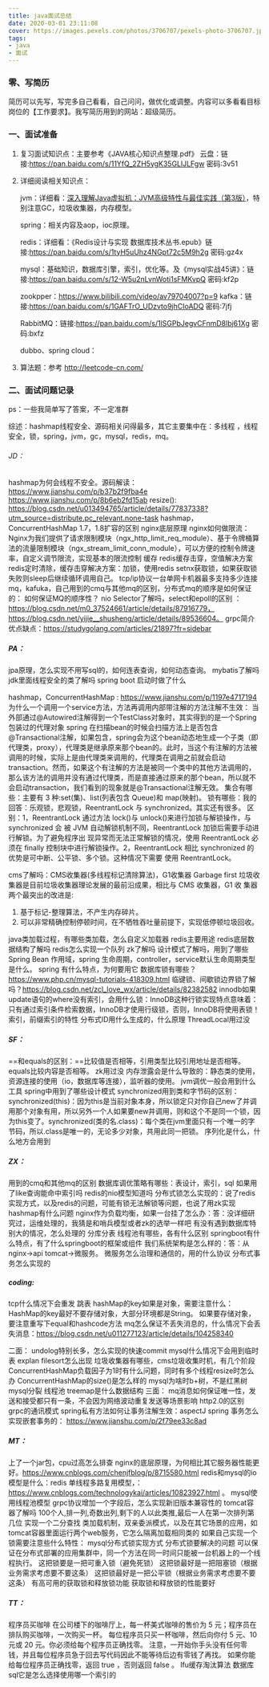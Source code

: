 ```yaml
---
title: java面试总结
date: 2020-03-01 23:11:08
cover: https://images.pexels.com/photos/3706707/pexels-photo-3706707.jpeg?cs=srgb&dl=silhouette-of-man-standing-on-grass-field-during-night-time-3706707.jpg&fm=jpg
tags:
- java
- 面试
---
```




### 零、写简历

简历可以先写，写完多自己看看，自己问问，做优化或调整。内容可以多看看目标岗位的【工作要求】。我写简历用到的网站：超级简历。

### 一、面试准备

1. 复习面试知识点：主要参考《JAVA核心知识点整理.pdf》 云盘：链接:https://pan.baidu.com/s/11YfQ_2ZH5ygK35GLlJLFgw  密码:3v51

2. 详细阅读相关知识点：

   jvm：详细看：[深入理解Java虚拟机：JVM高级特性与最佳实践（第3版）](https://item.jd.com/12607299.html)，特别注意GC，垃圾收集器，内存模型。

   spring：相关内容及aop，ioc原理。

   redis：详细看：《Redis设计与实现 数据库技术丛书.epub》链接:https://pan.baidu.com/s/1tyH5uUhz4NGpt72c5M9h2g  密码:gz4x

   mysql：基础知识，数据库引擎，索引，优化等。及《mysql实战45讲》：链接:https://pan.baidu.com/s/12-W5u2nLvnWoti1sFMKvpQ  密码:kf2p

   zookpper：https://www.bilibili.com/video/av79704007?p=9
   kafka：链接:https://pan.baidu.com/s/1GAFTrO_UDzvto9jhCIoADQ  密码:7jfj

   RabbitMQ：链接:https://pan.baidu.com/s/1lSGPbJegvCFnmD8lbj61Xg  密码:bxfz

   dubbo、spring cloud：

3. 算法题：参考 http://leetcode-cn.com/



### 二、面试问题记录

ps：一些我简单写了答案，不一定准群

综述：hashmap线程安全、源码相关问得最多，其它主要集中在：多线程 ，线程安全，锁，spring，jvm，gc，mysql，redis，mq。

###### JD：

hashmap为何会线程不安全。源码解读：
https://www.jianshu.com/p/b37b2f9fba4e
https://www.jianshu.com/p/8b6eb2fd15ab 
resize(): https://blog.csdn.net/u013494765/article/details/77837338?utm_source=distribute.pc_relevant.none-task 
hashmap，ConcurrentHashMap 1.7，1.8扩容的区别 
nginx底层原理
nginx如何做限流：Nginx为我们提供了请求限制模块（ngx_http_limit_req_module）、基于令牌桶算法的流量限制模块（ngx_stream_limit_conn_module），可以方便的控制令牌速率，自定义调节限流，实现基本的限流控制
缓存
redis缓存击穿，空值解决方案
redis定时清除，缓存击穿解决方案：加锁，使用redis setnx获取锁，如果获取锁失败则sleep后继续循环调用自己。
tcp/ip协议一台单网卡机器最多支持多少连接
mq，kafuka，自己用到的cmq与其他mq的区别，分布式mq的顺序是如何保证的：
如何保证MQ的顺序性？
nio Selector了解吗，select和epoll的区别 ：https://blog.csdn.net/m0_37524661/article/details/87916779，https://blog.csdn.net/yijie__shusheng/article/details/89536604。
grpc简介优点缺点：https://studygolang.com/articles/21897?fr=sidebar 

##### PA：

jpa原理，怎么实现不用写sql的，如何连表查询，如何动态查询。
mybatis了解吗
jdk里面线程安全的类了解吗
spring boot 启动时做了什么

hashmap，ConcurrentHashMap :  https://www.jianshu.com/p/1197e4717194
为什么一个调用一个service方法，方法再调用内部带注解的方法注解不生效：
当外部通过@Autowired注解得到一个TestClass对象时，其实得到的是一个Spring包装过的代理对象
spring 在扫描bean的时候会扫描方法上是否包含@Transactional注解，如果包含，spring会为这个bean动态地生成一个子类（即代理类，proxy），代理类是继承原来那个bean的。此时，当这个有注解的方法被调用的时候，实际上是由代理类来调用的，代理类在调用之前就会启动transaction。然而，如果这个有注解的方法是被同一个类中的其他方法调用的，那么该方法的调用并没有通过代理类，而是直接通过原来的那个bean，所以就不会启动transaction，我们看到的现象就是@Transactional注解无效。
集合有哪些：主要有 3 种:set(集)、list(列表包含 Queue)和 map(映射)。
锁有哪些：我的回答：乐观锁，悲观锁，ReentrantLock 与 synchronized。其实还有很多。
区别：1，ReentrantLock 通过方法 lock()与 unlock()来进行加锁与解锁操作，与 synchronized 会
被 JVM 自动解锁机制不同，ReentrantLock 加锁后需要手动进行解锁。为了避免程序出
现异常而无法正常解锁的情况，使用 ReentrantLock 必须在 finally 控制块中进行解锁操作。2，ReentrantLock 相比 synchronized 的优势是可中断、公平锁、多个锁。这种情况下需要
 使用 ReentrantLock。

cms了解吗：CMS收集器(多线程标记清除算法)，G1收集器
Garbage first 垃圾收集器是目前垃圾收集器理论发展的最前沿成果，相比与 CMS 收集器，G1 收 集器两个最突出的改进是:
1. 基于标记-整理算法，不产生内存碎片。
2. 可以非常精确控制停顿时间，在不牺牲吞吐量前提下，实现低停顿垃圾回收。

java类加载过程，有哪些类加载，怎么自定义加载器
redis主要用途
redis底层数据结构了解吗
redis怎么实现一个队列
zk了解吗
设计模式了解吗，用到了哪些
Spring Bean 作用域，spring 生命周期，controller，service默认生命周期类型是什么。
spring 有什么特点，为何要用它
数据库锁有哪些？https://www.php.cn/mysql-tutorials-418309.html
临键锁、间歇锁边界锁了解吗？https://blog.csdn.net/zcl_love_wx/article/details/82382582
innodb如果update语句的where没有索引，会用什么锁：InnoDB这种行锁实现特点意味着：只有通过索引条件检索数据，InnoDB才使用行级锁，否则，InnoDB将使用表锁！
索引，前缀索引的特性
分布式ID用什么生成的，什么原理
ThreadLocal用过没

##### SF：

==和equals的区别：==比较值是否相等，引用类型比较引用地址是否相等。equals比较内容是否相等。
zk用过没
内存泄露会是什么导致的：静态类的使用，资源连接的使用（io，数据库等连接），监听器的使用。
jvm调优一般会用到什么工具
spring中用到了哪些设计模式
synchronized用到类和字节码的区别：synchronized(this)：因为this是当前对象本身，所以锁定只对你自己new了并调用那个对象有用，所以另外一个人如果要new并调用，则和这个不是同一个锁，因为this变了。synchronized(类的名.class)：每个类在jvm里面只有一个唯一的字节码，所以.class是唯一的，无论多少对象，共用此同一把锁。
序列化是什么，什么地方会用到

##### ZX：

用到的cmq和其他mq的区别
数据库调优策略有哪些：表设计，索引，sql
如果用了like查询能命中索引吗
redis的nio模型知道吗
分布式锁怎么实现的：说了redis实现方式，以及redis的问题，可能有锁无法解锁等问题，也说了用zk实现
hashmap有什么问题
nginx作为负载均衡，如果一台挂了怎么办：答：没详细研究过，运维处理的，我猜是和哨兵模型或者zk的选举一样吧
有没有遇到数据库特别大的情况，怎么处理的
分库分表
线程池有哪些，各有什么区别
springboot有什么特点，有了什么springboot的框架或组件
我们系统架构是怎么样的：答：从nginx->api tomcat->微服务。
微服务怎么治理和通信的，用的什么协议
分布式事务怎么实现的

##### coding:

tcp什么情况下会重发
跳表
hashMap的key如果是对象，需要注意什么：HashMap的key最好不要存储对象，大部分环境都是String。
如果要存储对象，要注意重写下equal和hashcode方法
mq怎么保证不丢失消息的，什么情况下会丢失消息：https://blog.csdn.net/u011277123/article/details/104258340 

二面：
undolog特别长多，怎么实现的快速commit
mysql什么情况下会用到临时表
explan filesort怎么出现
垃圾收集器有哪些，cms垃圾收集时机，有几个阶段
ConcurrentHashMap负载因子为1时有什么问题，同时有多个线程resize时怎么办
ConcurrentHashMap的size()是怎么样的
mysql为啥时b+树，不是红黑树
mysql分裂
线程池
treemap是什么数据结构
三面：
mq消息如何保证唯一性，发送和接受都只有一条，不会因为网络波动重复发送等场景影响
http2.0的区别
grpc的通讯模式
spring私有方法如何让事务注解生效：aspectJ
spring 事务怎么实现嵌套事务的： https://www.jianshu.com/p/2f79ee33c8ad

##### MT：

上了一个jar包，cpu过高怎么排查
nginx的底层原理，为何相比其它服务器性能更好。https://www.cnblogs.com/chenjfblog/p/8715580.html 
redis和mysql的io模型是什么：redis 单线程多路复用模型，：https://www.cnblogs.com/technologykai/articles/10823927.html 。 mysql使用线程池模型
grpc协议增加一个字段后，怎么实现新旧版本兼容性的
tomcat容器了解吗
100个人,排一列,奇数出列,剩下的人以此类推,最后一人在第一次排列第几位
实现一个二分查找
类加载机制，双亲委派模式，以及在其它场景的应用，如tomcat容器里面运行两个web服务，它怎么隔离加载相同类的
如果自己实现一个锁需要注意些什么特性：
mysql分布式锁实现方式
分布式锁要解决的问题
可以保证在分布式部署的应用集群中，同一个方法在同一时间只能被一台机器上的一个线程执行。
这把锁要是一把可重入锁（避免死锁）
这把锁最好是一把阻塞锁（根据业务需求考虑要不要这条）
这把锁最好是一把公平锁（根据业务需求考虑要不要这条）
有高可用的获取锁和释放锁功能
获取锁和释放锁的性能要好

##### TT：

程序员买咖啡
在公司楼下的咖啡厅上，每一杯美式咖啡的售价为 5 元；程序员在排队购买咖啡，一次购买一杯。
每位程序员只买一杯咖啡，然后向你付 5 元、10 元或 20 元。你必须给每个程序员正确找零。
注意，一开始你手头没有任何零钱，并且每位程序员急于回去写代码因此不能等待后边有零钱了再找。
如果你能给每位程序员正确找零，返回 true ，否则返回 false 。
lfu缓存淘汰算法
数据库sql它是怎么选择使用哪一个索引的

